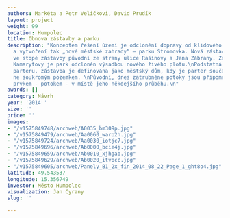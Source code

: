 ```yaml
---
authors: Markéta a Petr Veličkovi, David Prudík
layout: project
weight: 99
location: Humpolec
title: Obnova zástavby a parku
description: "Konceptem řešení území je odclonění dopravy od klidového prostoru parku
  a vytvoření tak „nové městské zahrady“ – parku Stromovka. Nová zástavba je navržena
  ve stopě zástavby původní ze strany ulice Rašínovy a Jana Zábrany. Ze strany ulice
  Kamarytovy je park odcloněn výsadbou nového živého plotu.\nPodstatná je prostupnost
  parteru, zástavba je definována jako městský dům, kdy je parter součástí města a
  ne soukromým pozemkem. \nPůvodní, dnes zatrubněné potoky jsou připomenuty vodním
  prvkem - potokem - v místě jeho někdejšího průběhu.\n"
awards: []
category: Návrh
year: '2014 '
size: ''
price: ''
images:
- "/v1575849748/archweb/A0035_bm309p.jpg"
- "/v1575849479/archweb/Aa0060_waro2h.jpg"
- "/v1575849724/archweb/Aa0030_iotjc7.jpg"
- "/v1575849696/archweb/Ab0000_bcie4j.jpg"
- "/v1575849659/archweb/Ab0010_xjhgab.jpg"
- "/v1575849629/archweb/Ab0020_itvocc.jpg"
- "/v1575849605/archweb/Panely_B1_2x_fin_2014_08_22_Page_1_ght8o4.jpg"
latitude: 49.543537
longitude: 15.356749
investor: Město Humpolec
visualization: Jan Cyrany
slug: ''

---
```

